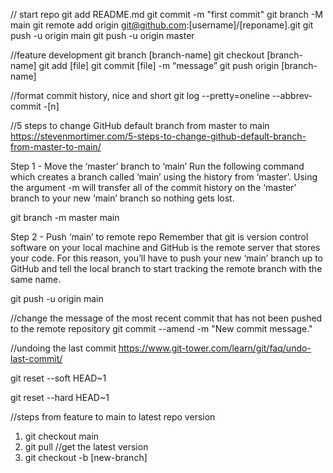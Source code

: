 
// start repo
git add README.md
git commit -m "first commit"
git branch -M main
git remote add origin git@github.com:[username]/[reponame].git
git push -u origin main
git push -u origin master

//feature development
git branch [branch-name]
git checkout [branch-name] 
git add [file]
git commit [file] -m “message”
git push origin [branch-name] 

//format commit history, nice and short
git log --pretty=oneline --abbrev-commit -[n]

//5 steps to change GitHub default branch from master to main
https://stevenmortimer.com/5-steps-to-change-github-default-branch-from-master-to-main/

Step 1 - Move the ‘master’ branch to ‘main’
Run the following command which creates a branch called ‘main’ using the history from ‘master’. Using the argument -m will transfer all of the commit history on the ‘master’ branch to your new ‘main’ branch so nothing gets lost.

git branch -m master main

Step 2 - Push ‘main’ to remote repo
Remember that git is version control software on your local machine and GitHub is the remote server that stores your code. For this reason, you’ll have to push your new ‘main’ branch up to GitHub and tell the local branch to start tracking the remote branch with the same name.

git push -u origin main

//change the message of the most recent commit that has not been pushed to the remote repository
git commit --amend -m "New commit message."

//undoing the last commit
https://www.git-tower.com/learn/git/faq/undo-last-commit/

git reset --soft HEAD~1

git reset --hard HEAD~1

//steps from feature to main to latest repo version
1. git checkout main
2. git pull //get the latest version
3. git checkout -b [new-branch]
